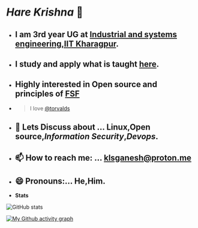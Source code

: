 #                                                 _Hare Krishna_ 👋

- ## I am 3rd year UG at [Industrial and systems engineering,IIT Kharagpur](http://www.iitkgp.ac.in/department/IM).
- ## I study and apply what is taught [here](https://vedabase.io).
- ## Highly interested in Open source and principles of [FSF](https://www.fsf.org/)  
- > I love [@torvalds](https://github.com/torvalds)
- ## 💬 Lets Discuss about ... Linux,Open source,*Information Security*,_Devops_.
- ## 📫 How to reach me: ... klsganesh@proton.me
- ## 😄 Pronouns:... He,Him.

- __Stats__

![GitHub stats](https://github-readme-stats.vercel.app/api?username=likhith2003&show_icons=true&theme=radical)

[![My Github activity graph](https://activity-graph.herokuapp.com/graph?username=likhith2003&theme=react-dark)](https://github.com/ashutosh00710/github-readme-activity-graph)
